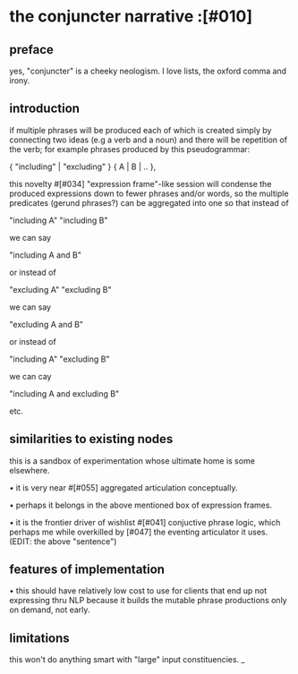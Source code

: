# the conjuncter narrative :[#010]

## preface

yes, "conjuncter" is a cheeky neologism. I love lists, the oxford comma
and irony.




## introduction

if multiple phrases will be produced each of which is created simply
by connecting two ideas (e.g a verb and a noun) and there will be
repetition of the verb; for example phrases produced by this
pseudogrammar:

  { "including" | "excluding" } { A | B | .. },

this novelty #[#034] "expression frame"-like session will condense
the produced expressions down to fewer phrases and/or words, so the
multiple predicates (gerund phrases?) can be aggregated into one so
that instead of

  "including A"
  "including B"

we can say

  "including A and B"

or instead of

  "excluding A"
  "excluding B"

we can say

  "excluding A and B"

or instead of

  "including A"
  "excluding B"

we can cay

  "including A and excluding B"

etc.




## similarities to existing nodes

this is a sandbox of experimentation whose ultimate home is some
elsewhere.

  • it is very near #[#055] aggregated articulation conceptually.

  • perhaps it belongs in the above mentioned box of expression frames.

  • it is the frontier driver of wishlist #[#041]
    conjuctive phrase logic, which perhaps me while overkilled by
    [#047] the eventing articulator it uses.
    (EDIT: the above "sentence")




## features of implementation

  • this should have relatively low cost to use for clients that
    end up not expressing thru NLP because it builds the mutable
    phrase productions only on demand, not early.




## limitations

this won't do anything smart with "large" input constituencies.
_
